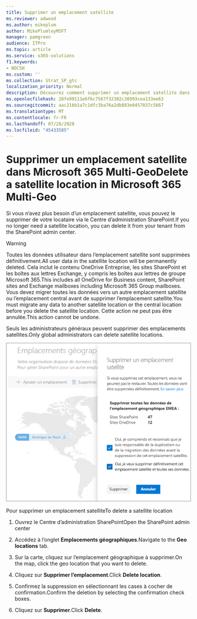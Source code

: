 ```yaml
---
title: Supprimer un emplacement satellite
ms.reviewer: adwood
ms.author: mikeplum
author: MikePlumleyMSFT
manager: pamgreen
audience: ITPro
ms.topic: article
ms.service: o365-solutions
f1.keywords:
- NOCSH
ms.custom: ''
ms.collection: Strat_SP_gtc
localization_priority: Normal
description: Découvrez comment supprimer un emplacement satellite dans Microsoft 365 Multi-Geo.
ms.openlocfilehash: 28fe99111e6f6c7567f32302c38993cea133ee63
ms.sourcegitcommit: aac21bb1a7c1dfc3ba76a2db883e0457037c5667
ms.translationtype: MT
ms.contentlocale: fr-FR
ms.lasthandoff: 07/28/2020
ms.locfileid: "45433585"
---
```

# <a name="delete-a-satellite-location-in-microsoft-365-multi-geo"></a><span data-ttu-id="dc74e-103">Supprimer un emplacement satellite dans Microsoft 365 Multi-Geo</span><span class="sxs-lookup"><span data-stu-id="dc74e-103">Delete a satellite location in Microsoft 365 Multi-Geo</span></span>

<span data-ttu-id="dc74e-104">Si vous n’avez plus besoin d’un emplacement satellite, vous pouvez le supprimer de votre locataire via le Centre d’administration SharePoint.</span><span class="sxs-lookup"><span data-stu-id="dc74e-104">If you no longer need a satellite location, you can delete it from your tenant from the SharePoint admin center.</span></span>

> [!WARNING]
> <span data-ttu-id="dc74e-105">Toutes les données utilisateur dans l’emplacement satellite sont supprimées définitivement.</span><span class="sxs-lookup"><span data-stu-id="dc74e-105">All user data in the satellite location will be permanently deleted.</span></span> <span data-ttu-id="dc74e-106">Cela inclut le contenu OneDrive Entreprise, les sites SharePoint et les boîtes aux lettres Exchange, y compris les boîtes aux lettres de groupe Microsoft 365.</span><span class="sxs-lookup"><span data-stu-id="dc74e-106">This includes all OneDrive for Business content, SharePoint sites and Exchange mailboxes including Microsoft 365 Group mailboxes.</span></span> <span data-ttu-id="dc74e-107">Vous devez migrer toutes les données vers un autre emplacement satellite ou l’emplacement central avant de supprimer l’emplacement satellite.</span><span class="sxs-lookup"><span data-stu-id="dc74e-107">You must migrate any data to another satellite location or the central location before you delete the satellite location.</span></span> <span data-ttu-id="dc74e-108">Cette action ne peut pas être annulée.</span><span class="sxs-lookup"><span data-stu-id="dc74e-108">This action cannot be undone.</span></span>

<span data-ttu-id="dc74e-109">Seuls les administrateurs généraux peuvent supprimer des emplacements satellites.</span><span class="sxs-lookup"><span data-stu-id="dc74e-109">Only global administrators can delete satellite locations.</span></span>

![Capture d’écran d’un centre d’administration multigéographique présentant l’interface utilisateur pour la suppression d’un emplacement géographique](media/multi-geo-delete-satellite-location.png)

<span data-ttu-id="dc74e-111">Pour supprimer un emplacement satellite</span><span class="sxs-lookup"><span data-stu-id="dc74e-111">To delete a satellite location</span></span>

1. <span data-ttu-id="dc74e-112">Ouvrez le Centre d’administration SharePoint</span><span class="sxs-lookup"><span data-stu-id="dc74e-112">Open the SharePoint admin center</span></span>

2. <span data-ttu-id="dc74e-113">Accédez à l’onglet **Emplacements géographiques**.</span><span class="sxs-lookup"><span data-stu-id="dc74e-113">Navigate to the **Geo locations** tab.</span></span>

3. <span data-ttu-id="dc74e-114">Sur la carte, cliquez sur l’emplacement géographique à supprimer.</span><span class="sxs-lookup"><span data-stu-id="dc74e-114">On the map, click the geo location that you want to delete.</span></span>

4. <span data-ttu-id="dc74e-115">Cliquez sur **Supprimer l’emplacement**.</span><span class="sxs-lookup"><span data-stu-id="dc74e-115">Click **Delete location**.</span></span>

5. <span data-ttu-id="dc74e-116">Confirmez la suppression en sélectionnant les cases à cocher de confirmation.</span><span class="sxs-lookup"><span data-stu-id="dc74e-116">Confirm the deletion by selecting the confirmation check boxes.</span></span>

6. <span data-ttu-id="dc74e-117">Cliquez sur **Supprimer**.</span><span class="sxs-lookup"><span data-stu-id="dc74e-117">Click **Delete**.</span></span>
